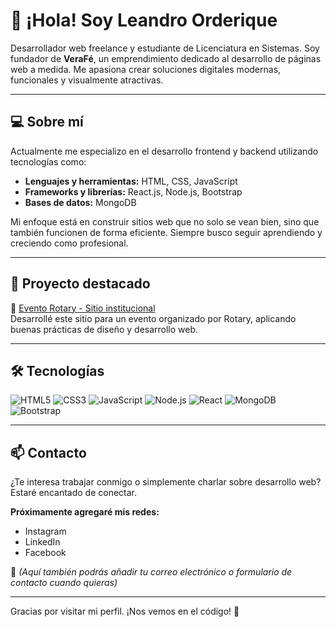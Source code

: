 # 👋 ¡Hola! Soy Leandro Orderique

Desarrollador web freelance y estudiante de Licenciatura en Sistemas. Soy fundador de **VeraFé**, un emprendimiento dedicado al desarrollo de páginas web a medida. Me apasiona crear soluciones digitales modernas, funcionales y visualmente atractivas.

---

## 💻 Sobre mí

Actualmente me especializo en el desarrollo frontend y backend utilizando tecnologías como:

- **Lenguajes y herramientas:** HTML, CSS, JavaScript
- **Frameworks y librerías:** React.js, Node.js, Bootstrap
- **Bases de datos:** MongoDB

Mi enfoque está en construir sitios web que no solo se vean bien, sino que también funcionen de forma eficiente. Siempre busco seguir aprendiendo y creciendo como profesional.

---

## 🚀 Proyecto destacado

🔗 [Evento Rotary - Sitio institucional](https://github.com/Lean-05/Evento)  
Desarrollé este sitio para un evento organizado por Rotary, aplicando buenas prácticas de diseño y desarrollo web.

---

## 🛠 Tecnologías

![HTML5](https://img.shields.io/badge/HTML5-E34F26?style=flat&logo=html5&logoColor=white)
![CSS3](https://img.shields.io/badge/CSS3-1572B6?style=flat&logo=css3&logoColor=white)
![JavaScript](https://img.shields.io/badge/JavaScript-F7DF1E?style=flat&logo=javascript&logoColor=black)
![Node.js](https://img.shields.io/badge/Node.js-339933?style=flat&logo=nodedotjs&logoColor=white)
![React](https://img.shields.io/badge/React-20232A?style=flat&logo=react&logoColor=61DAFB)
![MongoDB](https://img.shields.io/badge/MongoDB-4EA94B?style=flat&logo=mongodb&logoColor=white)
![Bootstrap](https://img.shields.io/badge/Bootstrap-7952B3?style=flat&logo=bootstrap&logoColor=white)

---

## 📫 Contacto

¿Te interesa trabajar conmigo o simplemente charlar sobre desarrollo web? Estaré encantado de conectar.

**Próximamente agregaré mis redes:**
- Instagram
- LinkedIn
- Facebook

📩 *(Aquí también podrás añadir tu correo electrónico o formulario de contacto cuando quieras)*

---


Gracias por visitar mi perfil. ¡Nos vemos en el código! 🚀
